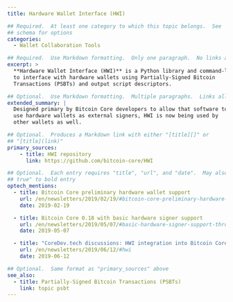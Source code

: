 ```yaml
---
title: Hardware Wallet Interface (HWI)

## Required.  At least one category to which this topic belongs.  See
## schema for options
categories:
  - Wallet Collaboration Tools

## Required.  Use Markdown formatting.  Only one paragraph.  No links allowed.
excerpt: >
  **Hardware Wallet Interface (HWI)** is a Python library and command-line tool used
  to interface with hardware wallets using Partially-Signed Bitcoin
  Transactions (PSBTs) and output script descriptors.

## Optional.  Use Markdown formatting.  Multiple paragraphs.  Links allowed.
extended_summary: |
  Designed primary by Bitcoin Core developers to allow that software to
  use hardware wallets as external signers, HWI is now being used by
  other wallets as well.

## Optional.  Produces a Markdown link with either "[title][]" or
## "[title](link)"
primary_sources:
    - title: HWI repository
      link: https://github.com/bitcoin-core/HWI

## Optional.  Each entry requires "title", "url", and "date".  May also use "feature:
## true" to bold entry
optech_mentions:
  - title: Bitcoin Core preliminary hardware wallet support
    url: /en/newsletters/2019/02/19/#bitcoin-core-preliminary-hardware-wallet-support
    date: 2019-02-19

  - title: Bitcoin Core 0.18 with basic hardware signer support
    url: /en/newsletters/2019/05/07/#basic-hardware-signer-support-through-independent-tool
    date: 2019-05-07

  - title: "CoreDev.tech discussions: HWI integration into Bitcoin Core"
    url: /en/newsletters/2019/06/12/#hwi
    date: 2019-06-12

## Optional.  Same format as "primary_sources" above
see_also:
  - title: Partially-Signed Bitcoin Transactions (PSBTs)
    link: topic psbt
---
```

